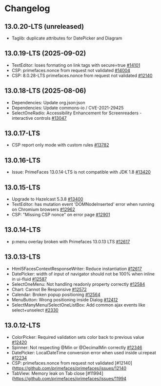 # Changelog

## 13.0.20-LTS (unreleased)

- Taglib: duplicate attributes for DatePicker and Diagram

## 13.0.19-LTS (2025-09-02)

- TextEditor: loses formating on link tags with secure=true [\#14101](https://github.com/primefaces/primefaces/issues/14101)
- CSP: primefaces.nonce from request not validated [\#14004](https://github.com/primefaces/primefaces/issues/14004)
- CSP: 8.0.28-LTS primefaces.nonce from request not validated [\#12140](https://github.com/primefaces/primefaces/issues/12140)

## 13.0.18-LTS (2025-08-06)

- Dependencies: Update org.json:json
- Dependencies: Update commons-io / CVE-2021-29425
- SelectOneRadio: Accessibility Enhancement for Screenreaders - interactive controls [\#13047](https://github.com/primefaces/primefaces/issues/13047)

## 13.0.17-LTS

- CSP report only mode with custom rules [\#13782](https://github.com/primefaces/primefaces/issues/13782)

## 13.0.16-LTS

- Issue: PrimeFaces 13.0.14-LTS is not compatible with JDK 1.8 [\#13420](https://github.com/primefaces/primefaces/issues/13420)

## 13.0.15-LTS

- Upgrade to Hazelcast 5.3.8 [\#13400](https://github.com/primefaces/primefaces/issues/13400)
- TextEditor: has mutation event 'DOMNodeInserted' error when running on Chromium browsers [\#12962](https://github.com/primefaces/primefaces/issues/12962)
- CSP: "Missing CSP nonce" on error page [\#12901](https://github.com/primefaces/primefaces/issues/12901)

## 13.0.14-LTS

- p:menu overlay broken with Primefaces 13.0.13 LTS [\#12617](https://github.com/primefaces/primefaces/issues/12617)

## 13.0.13-LTS

- Html5FacesContextResponseWriter: Reduce instantiation [\#12617](https://github.com/primefaces/primefaces/issues/12617)
- DatePicker: width of input of navigator should not be 100% when inline in ui-fluid [\#12587](https://github.com/primefaces/primefaces/issues/12587)
- SelectOneMenu: Not handling readonly property correctly [\#12584](https://github.com/primefaces/primefaces/issues/12584)
- Chart: Cannot Be Responsive [\#12572](https://github.com/primefaces/primefaces/issues/12572)
- Calendar: Broken popup positioning [\#12564](https://github.com/primefaces/primefaces/issues/12564)
- MenuButton: Wrong positioning inside Dialog [\#12412](https://github.com/primefaces/primefaces/issues/12412)
- SelectManyMenu/SelectOneListBox: Add common ajax events like select+unselect [\#2330](https://github.com/primefaces/primefaces/issues/2330)

## 13.0.12-LTS

- ColorPicker: Required validation sets color back to previous value [\#12420](https://github.com/primefaces/primefaces/issues/12420)
- Spinner: Not respecting @Min or @DecimalMin correctly [\#12346](https://github.com/primefaces/primefaces/issues/12346)
- DatePicker: LocalDateTime conversion error when used inside ui:repeat [\#12234](https://github.com/primefaces/primefaces/issues/12234)
- CSP: primefaces.nonce from request not validated [\#12140](https://github.com/primefaces/primefaces/issues/12140
- TabView: Memory leak on Tab close [\#11994](https://github.com/primefaces/primefaces/issues/11994
